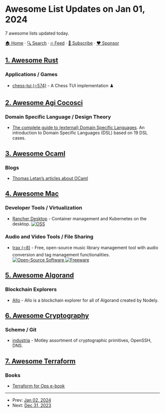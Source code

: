 # Awesome List Updates on Jan 01, 2024

7 awesome lists updated today.

[🏠 Home](/README.md) · [🔍 Search](https://www.trackawesomelist.com/search/) · [🔥 Feed](https://www.trackawesomelist.com/rss.xml) · [📮 Subscribe](https://trackawesomelist.us17.list-manage.com/subscribe?u=d2f0117aa829c83a63ec63c2f&id=36a103854c) · [❤️  Sponsor](https://github.com/sponsors/theowenyoung)



## [1. Awesome Rust](/content/rust-unofficial/awesome-rust/README.md)

### Applications / Games

*   [chess-tui (⭐574)](https://github.com/thomas-mauran/chess-tui) - A Chess TUI implementation ♟️

## [2. Awesome Agi Cocosci](/content/YuzheSHI/awesome-agi-cocosci/README.md)

### Domain Specific Language / Design Theory

*   [The complete guide to (external) Domain Specific Languages](https://tomassetti.me/domain-specific-languages/). An introduction to Domain Specific Languages (DSL) based on 19 DSL cases.

## [3. Awesome Ocaml](/content/ocaml-community/awesome-ocaml/README.md)

### Blogs

*   [Thomas Letan’s articles about OCaml](https://soap.coffee/~lthms/tags/ocaml.html)

## [4. Awesome Mac](/content/jaywcjlove/awesome-mac/README.md)

### Developer Tools / Virtualization

*   [Rancher Desktop](https://rancherdesktop.io) - Container management and Kubernetes on the desktop. [![OSS](https://jaywcjlove.github.io/sb/ico/min-oss.svg "Open Source Software")](https://github.com/rancher-sandbox/rancher-desktop/blob/main/LICENSE)

### Audio and Video Tools / File Sharing

*   [trax (⭐8)](https://github.com/nbonamy/trax) - Free, open-source music library management tool with audio conversion and tag management functionalities. [![Open-Source Software](https://jaywcjlove.github.io/sb/ico/min-oss.svg "Open Source Software") ![Freeware](https://jaywcjlove.github.io/sb/ico/min-free.svg "Freeware")](https://github.com/nbonamy/trax)

## [5. Awesome Algorand](/content/aorumbayev/awesome-algorand/README.md)

### Blockchain Explorers

*   [Allo](https://allo.info) - Allo is a blockchain explorer for all of Algorand created by Nodely.

## [6. Awesome Cryptography](/content/sobolevn/awesome-cryptography/README.md)

### Scheme / Git

*   [industria](https://gitlab.com/weinholt/industria) - Motley assortment of cryptographic primitives, OpenSSH, DNS.

## [7. Awesome Terraform](/content/shuaibiyy/awesome-terraform/README.md)

### Books

*   [Terraform for Ops e-book](https://www.terraformforops.com)

---

- Prev: [Jan 02, 2024](/content/2024/01/02/README.md)
- Next: [Dec 31, 2023](/content/2023/12/31/README.md)